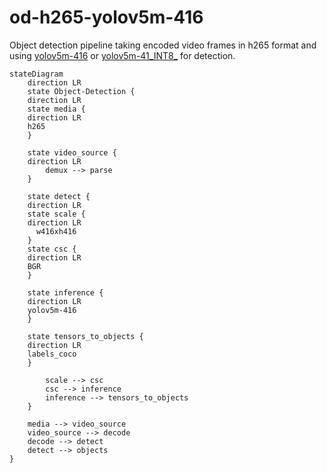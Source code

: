 # od-h265-yolov5m-416

Object detection pipeline taking encoded video frames in h265 format and using [yolov5m-416](https://github.com/dlstreamer/pipeline-zoo-models/tree/main/storage/yolov5m-416) or [yolov5m-41_INT8_](https://github.com/dlstreamer/pipeline-zoo-models/tree/main/storage/yolov5m-416_INT8) for detection.

```mermaid
stateDiagram
    direction LR
    state Object-Detection {
    direction LR
    state media {
	direction LR
    h265
    }

    state video_source {
	direction LR
		demux --> parse
    }

    state detect {
	direction LR
    state scale {
	direction LR
      w416xh416
    }
    state csc {
	direction LR
    BGR
    }

    state inference {
	direction LR
	yolov5m-416
    }

    state tensors_to_objects {
	direction LR
    labels_coco
    }

		scale --> csc
		csc --> inference
		inference --> tensors_to_objects
    }

    media --> video_source
    video_source --> decode
    decode --> detect
    detect --> objects
}
```
